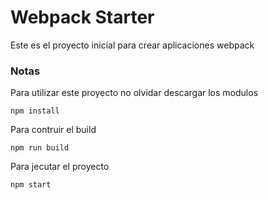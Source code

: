 # Webpack Starter
Este es el proyecto inicial para crear aplicaciones webpack

### Notas
Para utilizar este proyecto no olvidar descargar los modulos

```
npm install
```

Para contruir el build
```
npm run build
```

Para jecutar el proyecto 
```
npm start
```